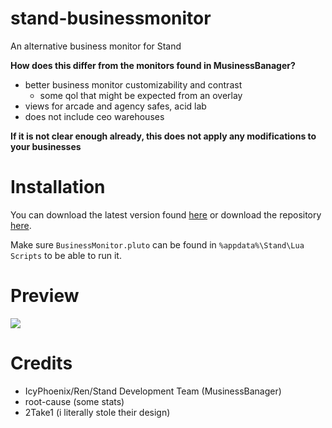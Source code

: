 # stand-businessmonitor
An alternative business monitor for Stand

**How does this differ from the monitors found in MusinessBanager?**
- better business monitor customizability and contrast
    - some qol that might be expected from an overlay
- views for arcade and agency safes, acid lab
- does not include ceo warehouses

**If it is not clear enough already, this does not apply any modifications to your businesses**

# Installation
You can download the latest version found [here](https://github.com/stagnate6628/stand-businessmonitor/releases) or download the repository [here](https://github.com/stagnate6628/stand-businessmonitor/archive/refs/heads/main.zip).

Make sure `BusinessMonitor.pluto` can be found in `%appdata%\Stand\Lua Scripts` to be able to run it.

# Preview
[![](https://raw.githubusercontent.com/stagnate6628/stand-businessoverlay/main/preview.png)](https://raw.githubusercontent.com/stagnate6628/stand-businessmonitor/main/preview.png)

# Credits
- IcyPhoenix/Ren/Stand Development Team (MusinessBanager)
- root-cause (some stats)
- 2Take1 (i literally stole their design)
